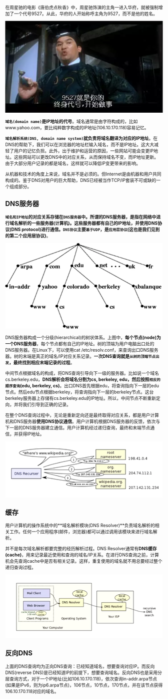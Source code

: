 在周星驰的电影《唐伯虎点秋香》中，周星驰饰演的主角一进入华府，就被强制增加了一个代号9527。从此，华府的人开始称呼主角为9527，而不是他的姓名。

![](../images/dns_0.webp)

**`域名(domain name)`是IP地址的代号**。域名通常是由字符构成的，比如www.yahoo.com，要比纯粹数字构成的IP地址(106.10.170.118)容易记忆。

**`域名解析系统(DNS, domain name system)`就负责将域名翻译为对应的IP地址**。在DNS的帮助下，我们可以在浏览器的地址栏输入域名，而不是IP地址。这大大减轻了用户的记忆负担。此外，出于维护和运营的原因，一些网站可能会变更IP地址。这些网站可以更改DNS中的对应关系，从而保持域名不变，而IP地址更新。由于大部分用户记录的都是域名，这样就可以降低IP变更带来的影响。

从机器和技术的角度上来说，域名并不是必须的。但Internet是由机器和用户共同构成的。鉴于DNS对用户的巨大帮助，DNS已经被当作TCP/IP套装不可或缺的一个组成部分。

## DNS服务器

**`域名和IP地址`的对应关系存储在`DNS服务器`中。**所谓的DNS服务器，是指在网络中进行域名解析的一些服务器(计算机)。这些服务器都有自己的IP地址，并使用DNS协议(DNS protocol)进行通信。**`DNS协议`主要`基于UDP`，是`应用层协议`(这也是我们见到的第二个应用层协议)**。

![](../images/dns_1.webp)

DNS服务器构成一个分级(hierarchical)的树状体系。上图中，**每个节点(node)为一个DNS服务器**，每个节点都有自己的IP地址。树的顶端为用户电脑出口处的DNS服务器。在Linux下，可以使用cat /etc/resolv.conf，来查询出口DNS服务器。树的末端是真正的域名/IP对应关系记录。**一次DNS查询就是`从树的顶端节点出发`，最终找到相应末端记录的过程**。

中间节点根据域名的构成，将DNS查询引导向下一级的服务器。比如说一个域名cs.berkeley.edu，**DNS解析会将域名分割为cs, berkeley, edu，然后按照`相反的顺序查询`(edu, berkeley, cs)**。出口DNS首先根据edu，将查询指向下一层的edu节点。然后edu节点根据berkeley，将查询指向下一层的berkeley节点。这台berkeley服务器上存储有cs.berkeley.edu的IP地址。所以，中间节点不断重新定向，并将我们引导到正确的记录。

在整个DNS查询过程中，无论是重新定向还是最终取得对应关系，都是用户计算机和DNS服务器**使用DNS协议通信**。用户计算机根据DNS服务器的反馈，依次与下一层的DNS服务器建立通信。用户计算机经过递归查询，最终和末端节点通信，并获得IP地址。

![](../images/dns_2.webp)

## 缓存

用户计算机的操作系统中的**域名解析模块(DNS Resolver)**负责域名解析的相关工作。任何一个应用程序(邮件，浏览器)都可以通过调用该模块来进行域名解析。

并不是每次域名解析都要完整的经历解析过程。DNS Resolver通常有**DNS缓存(cache)**，用来记录最近使用和查询的域名/IP关系。在进行DNS查询之前，计算机会先查询cache中是否有相关记录。这样，重复使用的域名就不用总要经过整个递归查询过程。

![](../images/dns_3.webp)

## 反向DNS

上面的DNS查询均为正向DNS查询：已经知道域名，想要查询对应IP。而反向DNS(reverse DNS)是已经知道IP的前提下，想要查询域名。反向DNS也是采用分层查询方式，对于一个IP地址(比如106.10.170.118)，依次查询in-addr.arpa节点(如果是IPv6，则为ip6.arpa节点)，106节点，10节点，170节点，并在该节点获得106.10.170.118对应的域名。




